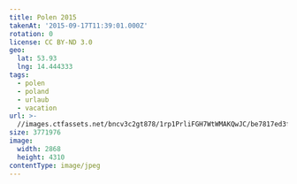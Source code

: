 ```yaml
---
title: Polen 2015
takenAt: '2015-09-17T11:39:01.000Z'
rotation: 0
license: CC BY-ND 3.0
geo:
  lat: 53.93
  lng: 14.444333
tags:
  - polen
  - poland
  - urlaub
  - vacation
url: >-
  //images.ctfassets.net/bncv3c2gt878/1rp1PrliFGH7WtWMAKQwJC/be7817ed3f7078d19c7475540ac689f8/polen-2015_25836971382_o
size: 3771976
image:
  width: 2868
  height: 4310
contentType: image/jpeg
---
```


